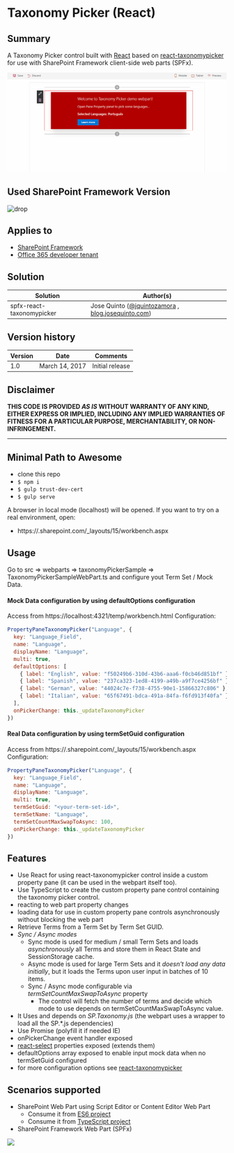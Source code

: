 # Taxonomy Picker (React)

## Summary
A Taxonomy Picker control built with [React](https://facebook.github.io/react) based on [react-taxonomypicker](https://www.npmjs.com/package/react-taxonomypicker) for use with SharePoint Framework client-side web parts (SPFx).

![React-Taxonomy-Picker-gif](./assets/react-taxonomy-picker-spfx.gif)


## Used SharePoint Framework Version 
![drop](https://img.shields.io/badge/drop-GA-green.svg)


## Applies to
* [SharePoint Framework](http://dev.office.com/sharepoint/docs/spfx/sharepoint-framework-overview)
* [Office 365 developer tenant](http://dev.office.com/sharepoint/docs/spfx/set-up-your-developer-tenant)

## Solution

Solution|Author(s)
--------|---------
spfx-react-taxonomypicker | Jose Quinto ([@jquintozamora](https://twitter.com/jquintozamora) , [blog.josequinto.com](https://blog.josequinto.com))

## Version history

Version|Date|Comments
-------|----|--------
1.0|March 14, 2017|Initial release

## Disclaimer
**THIS CODE IS PROVIDED *AS IS* WITHOUT WARRANTY OF ANY KIND, EITHER EXPRESS OR IMPLIED, INCLUDING ANY IMPLIED WARRANTIES OF FITNESS FOR A PARTICULAR PURPOSE, MERCHANTABILITY, OR NON-INFRINGEMENT.**

---

## Minimal Path to Awesome
- clone this repo
- `$ npm i`
- `$ gulp trust-dev-cert`
- `$ gulp serve `

A browser in local mode (localhost) will be opened.
If you want to try on a real environment, open:
- https://<your-domain>.sharepoint.com/_layouts/15/workbench.aspx

## Usage
Go to src => webparts => taxonomyPickerSample => TaxonomyPickerSampleWebPart.ts and configure yout Term Set / Mock Data.
#### Mock Data configuration by using defaultOptions configuration
Access from https://localhost:4321/temp/workbench.html
Configuration:
```js
PropertyPaneTaxonomyPicker("Language", {
  key: "Language_Field",
  name: "Language",
  displayName: "Language",
  multi: true,
  defaultOptions: [
    { label: "English", value: "f50249b6-310d-43b6-aaa6-f0cb46d851bf" },
    { label: "Spanish", value: "237ca323-1ed8-4199-a49b-a9f7ce4256bf" },
    { label: "German", value: "44024c7e-f738-4755-90e1-15866327c806" },
    { label: "Italian", value: "65f67491-bdca-491a-84fa-f6fd913f40fa" },
  ],
  onPickerChange: this._updateTaxonomyPicker
})
```
#### Real Data configuration by using termSetGuid configuration
Access from https://<your-domain>.sharepoint.com/_layouts/15/workbench.aspx
Configuration:
```js
PropertyPaneTaxonomyPicker("Language", {
  key: "Language_Field",
  name: "Language",
  displayName: "Language",
  multi: true,
  termSetGuid: "<your-term-set-id>",
  termSetName: "Language",
  termSetCountMaxSwapToAsync: 100,
  onPickerChange: this._updateTaxonomyPicker
})
```

## Features
- Use React for using react-taxonomypicker control inside a custom property pane (it can be used in the webpart itself too).
- Use TypeScript to create the custom property pane control containing the taxonomy picker control.
- reacting to web part property changes
- loading data for use in custom property pane controls asynchronously without blocking the web part
- Retrieve Terms from a Term Set by Term Set GUID.
- *Sync / Async modes*
  - Sync mode is used for medium / small Term Sets and loads *asynchronously* all Terms and store them in React State and SessionStorage cache.
  - Async mode is used for large Term Sets and it *doesn't load any data initially*, but it loads the Terms upon user input in batches of 10 items.
  - Sync / Async mode configurable via *termSetCountMaxSwapToAsync* property
    - The control will fetch the number of terms and decide which mode to use depends on termSetCountMaxSwapToAsync value.
- It Uses and depends on *SP.Taxonomy.js* (the webpart uses a wrapper to load all the SP.*.js dependencies)
- Use Promise (polyfill it if needed IE)
- onPickerChange event handler exposed
- [react-select](https://github.com/JedWatson/react-select) properties exposed (extends them)
- defaultOptions array exposed to enable input mock data when no termSetGuid configured
- for more configuration options see [react-taxonomypicker](https://www.npmjs.com/package/react-taxonomypicker)

## Scenarios supported
- SharePoint Web Part using Script Editor or Content Editor Web Part
  - Consume it from [ES6 project](https://github.com/jquintozamora/react-taxonomypicker-consume-es6)
  - Consume it from [TypeScript project](https://github.com/jquintozamora/react-taxonomypicker-consume-typescript)
- SharePoint Framework Web Part (SPFx)


<img src="https://telemetry.sharepointpnp.com/sp-dev-fx-webparts/samples/spfx-react-taxonomypicker" />

